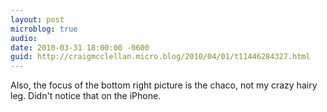```yaml
---
layout: post
microblog: true
audio: 
date: 2010-03-31 18:00:00 -0600
guid: http://craigmcclellan.micro.blog/2010/04/01/t11446284327.html
---
```

Also, the focus of the bottom right picture is the chaco, not my crazy hairy leg.  Didn't notice that on the iPhone.

